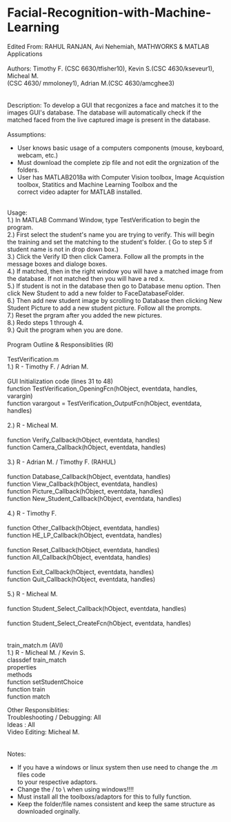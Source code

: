 # Facial-Recognition-with-Machine-Learning

Edited From: RAHUL RANJAN, Avi Nehemiah, MATHWORKS & MATLAB Applications<br>
<br>
Authors: Timothy F. (CSC 6630/tfisher10), Kevin S.(CSC 4630/kseveur1), Micheal M.<br>
(CSC 4630/ mmoloney1), Adrian M.(CSC 4630/amcghee3)<br>
<br>
<br>
Description: To develop a GUI that recgonizes a face and matches it to the<br>
images GUI's database. The database will automatically check if the<br>
matched faced from the live captured image is present in the database.<br>
 <br>
Assumptions: <br>
- User knows basic usage of a computers components (mouse, keyboard,
webcam, etc.)<br>
- Must download the complete zip file and not edit the orgnization of the folders. <br>
- User has MATLAB2018a with Computer Vision toolbox, Image Acquistion<br>
toolbox,  Statitics and Machine Learning Toolbox and the <br>
correct video adapter for MATLAB installed. <br>
<br>
Usage:<br>
1.) In MATLAB Command Window, type TestVerification to begin the program. <br>
2.) First select the student's name you are trying to verify. This will begin the training and set the matching to the student's folder. ( Go to step 5 if student name is not in drop down box.)<br>
3.) Click the Verify ID then click Camera. Follow all the prompts in the message boxes and dialoge boxes.<br>
4.) If matched, then in the right window you will have a matched image from the database. If not matched then you will have a red x. <br>
5.) If student is not in the database then go to Database menu option. Then click New Student to add a new folder to FaceDatabaseFolder.<br> 
6.) Then add new student image by scrolling to Database then clicking New Student Picture to add a new student picture. Follow all the prompts.  <br>
7.) Reset the prgram after you added the new pictures. <br>
8.) Redo steps 1 through 4. <br>
9.) Quit the program when you are done.  <br>
<br>
Program Outline & Responsiblities (R)<br>
<br>
TestVerification.m<br>
    1.) R - Timothy F. / Adrian M.<br><br>
        GUI Initialization code (lines 31 to 48)<br>
        function TestVerification_OpeningFcn(hObject, eventdata, handles, varargin)<br>
        function varargout = TestVerification_OutputFcn(hObject, eventdata, handles)<br>
    <br>
    2.) R - Micheal M. <br>
<br>
        function Verify_Callback(hObject, eventdata, handles) <br>
        function Camera_Callback(hObject, eventdata, handles)<br>
<br>
    3.) R - Adrian M. / Timothy F. (RAHUL)<br>
<br>
        function Database_Callback(hObject, eventdata, handles)<br>
        function View_Callback(hObject, eventdata, handles)<br>
        function Picture_Callback(hObject, eventdata, handles)<br>
        function New_Student_Callback(hObject, eventdata, handles)<br>
<br>
    4.) R - Timothy F. <br>
<br>
        function Other_Callback(hObject, eventdata, handles)<br>
        function HE_LP_Callback(hObject, eventdata, handles)<br>
        <br>
        function Reset_Callback(hObject, eventdata, handles)<br>
        function All_Callback(hObject, eventdata, handles)<br>
<br>
        function Exit_Callback(hObject, eventdata, handles)<br>
        function Quit_Callback(hObject, eventdata, handles)<br>
<br>
    5.) R - Micheal M. <br>
<br>
        function Student_Select_Callback(hObject, eventdata, handles)<br>
<br>
        function Student_Select_CreateFcn(hObject, eventdata, handles)<br>
<br>
<br>
train_match.m (AVI)<br>
    1.) R - Micheal M. / Kevin S.<br>
        classdef train_match<br>
            properties<br>
            methods<br>
                function setStudentChoice<br>
                function train<br>
                function match<br>

Other Responsiblities:<br>
    Troubleshooting / Debugging: All<br>
    Ideas : All<br>
    Video Editing: Micheal M. <br>
<br>
<br>
Notes: <br>
- If you have a windows or linux system then use need to change the .m files code<br>
  to your respective adaptors.<br>
- Change the / to \ when using windows!!!!<br>
- Must install all the toolboxs/adaptors for this to fully function. <br>
- Keep the folder/file names consistent and keep the same structure as downloaded orginally.  <br>
<br>
